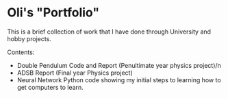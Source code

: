 # Oli's "Portfolio"
This is a brief collection of work that I have done through University and hobby projects.  

Contents:
 - Double Pendulum Code and Report (Penultimate year physics project)/n
 - ADSB Report (Final year Physics project)
 - Neural Network Python code showing my initial steps to learning how to get computers to learn.
